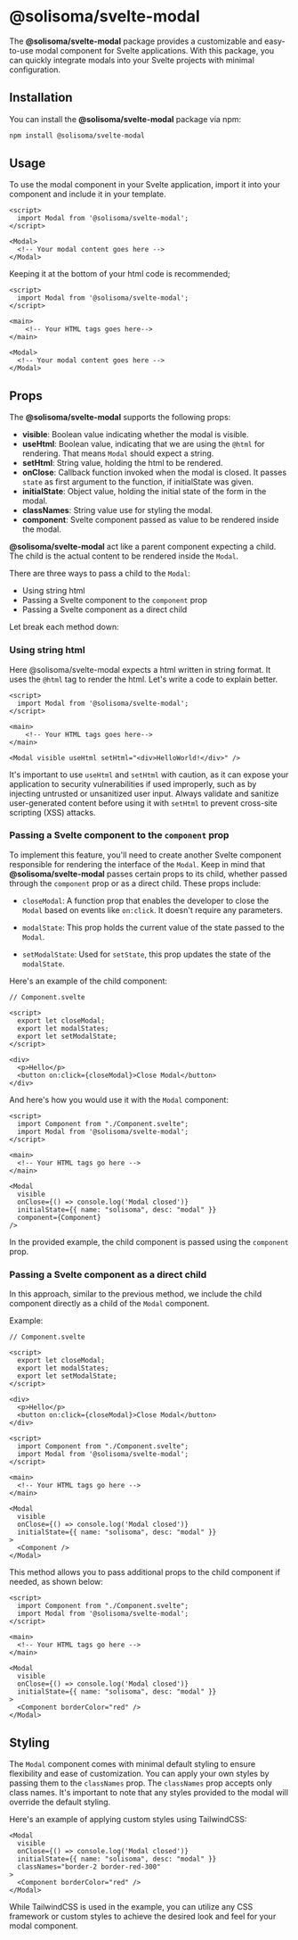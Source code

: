# @solisoma/svelte-modal

The **@solisoma/svelte-modal** package provides a customizable and easy-to-use modal component for Svelte applications. With this package, you can quickly integrate modals into your Svelte projects with minimal configuration.

## Installation

You can install the **@solisoma/svelte-modal** package via npm:

```bash
npm install @solisoma/svelte-modal
```

## Usage

To use the modal component in your Svelte application, import it into your component and include it in your template.

```svelte
<script>
  import Modal from '@solisoma/svelte-modal';
</script>

<Modal>
  <!-- Your modal content goes here -->
</Modal>
```

Keeping it at the bottom of your html code is recommended;

```svelte
<script>
  import Modal from '@solisoma/svelte-modal';
</script>

<main>
    <!-- Your HTML tags goes here-->
</main>

<Modal>
  <!-- Your modal content goes here -->
</Modal>
```

## Props

The **@solisoma/svelte-modal** supports the following props:

- **visible**: Boolean value indicating whether the modal is visible.
- **useHtml**: Boolean value, indicating that we are using the `@html` for rendering. That means `Modal` should expect a string.
- **setHtml**: String value, holding the html to be rendered.
- **onClose**: Callback function invoked when the modal is closed. It passes `state` as first argument to the function, if initialState was given.
- **initialState**: Object value, holding the initial state of the form in the modal.
- **classNames**: String value use for styling the modal.
- **component**: Svelte component passed as value to be rendered inside the modal.

**@solisoma/svelte-modal** act like a parent component expecting a child. The child is the actual content to be rendered inside the `Modal`.

There are three ways to pass a child to the `Modal`:

- Using string html
- Passing a Svelte component to the `component` prop
- Passing a Svelte component as a direct child

Let break each method down:

### Using string html

Here @solisoma/svelte-modal expects a html written in string format. It uses the `@html` tag to render the html. Let's write a code to explain better.

```svelte
<script>
  import Modal from '@solisoma/svelte-modal';
</script>

<main>
    <!-- Your HTML tags goes here-->
</main>

<Modal visible useHtml setHtml="<div>HelloWorld!</div>" />
```

It's important to use `useHtml` and `setHtml` with caution, as it can expose your application to security vulnerabilities if used improperly, such as by injecting untrusted or unsanitized user input. Always validate and sanitize user-generated content before using it with `setHtml` to prevent cross-site scripting (XSS) attacks.

### Passing a Svelte component to the `component` prop

To implement this feature, you'll need to create another Svelte component responsible for rendering the interface of the `Modal`. Keep in mind that **@solisoma/svelte-modal** passes certain props to its child, whether passed through the `component` prop or as a direct child. These props include:

- `closeModal`: A function prop that enables the developer to close the `Modal` based on events like `on:click`. It doesn't require any parameters.

- `modalState`: This prop holds the current value of the state passed to the `Modal`.

- `setModalState`: Used for `setState`, this prop updates the state of the `modalState`.

Here's an example of the child component:

```svelte
// Component.svelte

<script>
  export let closeModal;
  export let modalStates;
  export let setModalState;
</script>

<div>
  <p>Hello</p>
  <button on:click={closeModal}>Close Modal</button>
</div>
```

And here's how you would use it with the `Modal` component:

```svelte
<script>
  import Component from "./Component.svelte";
  import Modal from '@solisoma/svelte-modal';
</script>

<main>
  <!-- Your HTML tags go here -->
</main>

<Modal
  visible
  onClose={() => console.log('Modal closed')}
  initialState={{ name: "solisoma", desc: "modal" }}
  component={Component}
/>
```

In the provided example, the child component is passed using the `component` prop.

### Passing a Svelte component as a direct child

In this approach, similar to the previous method, we include the child component directly as a child of the `Modal` component.

Example:

```svelte
// Component.svelte

<script>
  export let closeModal;
  export let modalStates;
  export let setModalState;
</script>

<div>
  <p>Hello</p>
  <button on:click={closeModal}>Close Modal</button>
</div>

```

```svelte
<script>
  import Component from "./Component.svelte";
  import Modal from '@solisoma/svelte-modal';
</script>

<main>
  <!-- Your HTML tags go here -->
</main>

<Modal
  visible
  onClose={() => console.log('Modal closed')}
  initialState={{ name: "solisoma", desc: "modal" }}
>
  <Component />
</Modal>
```

This method allows you to pass additional props to the child component if needed, as shown below:

```svelte
<script>
  import Component from "./Component.svelte";
  import Modal from '@solisoma/svelte-modal';
</script>

<main>
  <!-- Your HTML tags go here -->
</main>

<Modal
  visible
  onClose={() => console.log('Modal closed')}
  initialState={{ name: "solisoma", desc: "modal" }}
>
  <Component borderColor="red" />
</Modal>
```

## Styling

The `Modal` component comes with minimal default styling to ensure flexibility and ease of customization. You can apply your own styles by passing them to the `classNames` prop. The `classNames` prop accepts only class names. It's important to note that any styles provided to the modal will override the default styling.

Here's an example of applying custom styles using TailwindCSS:

```svelte
<Modal
  visible
  onClose={() => console.log('Modal closed')}
  initialState={{ name: "solisoma", desc: "modal" }}
  classNames="border-2 border-red-300"
>
  <Component borderColor="red" />
</Modal>
```

While TailwindCSS is used in the example, you can utilize any CSS framework or custom styles to achieve the desired look and feel for your modal component.
